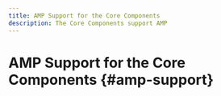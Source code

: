 ```yaml
---
title: AMP Support for the Core Components
description: The Core Components support AMP
---
```


# AMP Support for the Core Components {#amp-support}